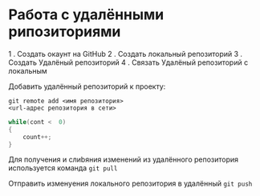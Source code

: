 # Работа с удалёнными рипозиториями

1 . Создать окаунт на GitHub
2 . Создать локальный репозиторий
3 . Создать Удалёный репозиторий
4 . Связать Удалёный репозиторий с локальным 

Добавить удалённый репозиторий к проекту:
```
git remote add <имя репозитория>
<url-адрес репозитория в сети>
```
```C#
while(cont <  0)
{
    count++;   
}
```
Для получения и слиbяния изменений из удалённого репозитория используется команда `git pull`

Отправить изменyения локального репозитория в удалённый `git push`